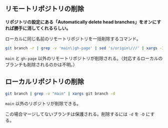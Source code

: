 ## リモートリポジトリの削除

**リポジトリの設定にある「Automatically delete head branches」をオンにすれば勝手に消してくれるらしい。**

ローカルに同じ名前のリモートリポジトリを一括削除するコマンド。

```bash
git branch -r | grep -v 'main\|gh-page' | sed 's/origin\///' | xargs -I {} git push origin --delete {}
```

`main` と `gh-page` 以外のリモートリポジトリが削除される。（対応するローカルのブランチも削除されるのかは不明。）

## ローカルリポジトリの削除

```bash
git branch | grep -v "main" | xargs git branch -d
```

`main` 以外のリポジトリが削除できる。

この場合マージしてないブランチは保護される。削除するには `-d` を `-D` にする。
